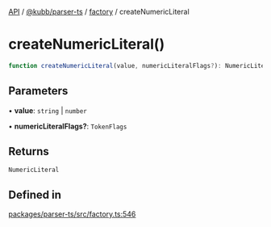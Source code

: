 [API](../../../../../packages.md) / [@kubb/parser-ts](../../../index.md) / [factory](../index.md) / createNumericLiteral

# createNumericLiteral()

```ts
function createNumericLiteral(value, numericLiteralFlags?): NumericLiteral
```

## Parameters

• **value**: `string` \| `number`

• **numericLiteralFlags?**: `TokenFlags`

## Returns

`NumericLiteral`

## Defined in

[packages/parser-ts/src/factory.ts:546](https://github.com/kubb-project/kubb/blob/7f30045af96d8c89b6cda0a30f7535f095a0cb45/packages/parser-ts/src/factory.ts#L546)

